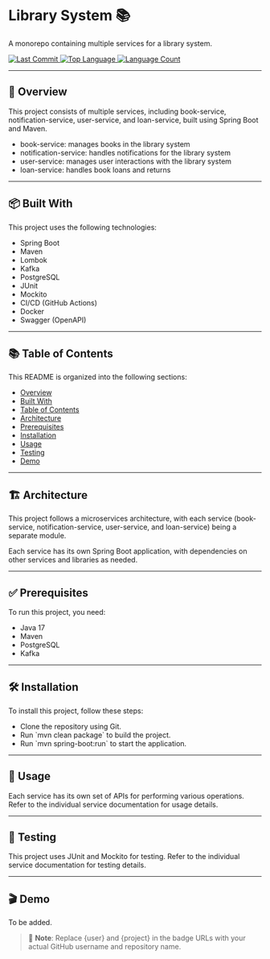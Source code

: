 <h1 align="left">Library System 📚</h1>
<p align="left">A monorepo containing multiple services for a library system.</p>

<p align="left">
  <a href="https://github.com/l4yoos/library/commits/main">
    <img src="https://img.shields.io/github/last-commit/l4yoos/library" alt="Last Commit">
  </a>
  <a href="https://github.com/l4yoos/library">
    <img src="https://img.shields.io/github/languages/top/l4yoos/library" alt="Top Language">
  </a>
  <a href="https://github.com/l4yoos/library">
    <img src="https://img.shields.io/github/languages/count/l4yoos/library" alt="Language Count">
  </a>
</p>

<hr/>

<h2 align="left" id="overview">🚀 Overview</h2>
<p align="left">This project consists of multiple services, including book-service, notification-service, user-service, and loan-service, built using Spring Boot and Maven.</p>
<ul align="left">
  <li>book-service: manages books in the library system</li>
  <li>notification-service: handles notifications for the library system</li>
  <li>user-service: manages user interactions with the library system</li>
  <li>loan-service: handles book loans and returns</li>
</ul>

<hr/>

<h2 align="left" id="built-with">📦 Built With</h2>
<p align="left">This project uses the following technologies:</p>
<ul align="left">
  <li>Spring Boot</li>
  <li>Maven</li>
  <li>Lombok</li>
  <li>Kafka</li>
  <li>PostgreSQL</li>
  <li>JUnit</li>
  <li>Mockito</li>
  <li>CI/CD (GitHub Actions)</li>
  <li>Docker</li>
  <li>Swagger (OpenAPI)</li>
</ul>

<hr/>

<h2 align="left" id="table-of-contents">📚 Table of Contents</h2>
<p align="left">This README is organized into the following sections:</p>
<ul align="left">
  <li><a href="#overview">Overview</a></li>
  <li><a href="#built-with">Built With</a></li>
  <li><a href="#table-of-contents">Table of Contents</a></li>
  <li><a href="#architecture">Architecture</a></li>
  <li><a href="#prerequisites">Prerequisites</a></li>
  <li><a href="#installation">Installation</a></li>
  <li><a href="#usage">Usage</a></li>
  <li><a href="#testing">Testing</a></li>
  <li><a href="#demo">Demo</a></li>
</ul>

<hr/>

<h2 align="left" id="architecture">🏗️ Architecture</h2>
<p align="left">This project follows a microservices architecture, with each service (book-service, notification-service, user-service, and loan-service) being a separate module.</p>
<p align="left">Each service has its own Spring Boot application, with dependencies on other services and libraries as needed.</p>

<hr/>

<h2 align="left" id="prerequisites">✅ Prerequisites</h2>
<p align="left">To run this project, you need:</p>
<ul align="left">
  <li>Java 17</li>
  <li>Maven</li>
  <li>PostgreSQL</li>
  <li>Kafka</li>
</ul>

<hr/>

<h2 align="left" id="installation">🛠️ Installation</h2>
<p align="left">To install this project, follow these steps:</p>
<ul align="left">
  <li>Clone the repository using Git.</li>
  <li>Run `mvn clean package` to build the project.</li>
  <li>Run `mvn spring-boot:run` to start the application.</li>
</ul>

<hr/>

<h2 align="left" id="usage">🚀 Usage</h2>
<p align="left">Each service has its own set of APIs for performing various operations. Refer to the individual service documentation for usage details.</p>

<hr/>

<h2 align="left" id="testing">🧪 Testing</h2>
<p align="left">This project uses JUnit and Mockito for testing. Refer to the individual service documentation for testing details.</p>

<hr/>

<h2 align="left" id="demo">🎬 Demo</h2>
<p align="left">To be added.</p>

> 📝 **Note**: Replace {user} and {project} in the badge URLs with your actual GitHub username and repository name.
